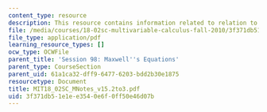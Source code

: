 ```yaml
---
content_type: resource
description: This resource contains information related to relation to physics.
file: /media/courses/18-02sc-multivariable-calculus-fall-2010/3f371db51e1ee3540e6f0ff50e46d07b_MIT18_02SC_MNotes_v15.2to3.pdf
file_type: application/pdf
learning_resource_types: []
ocw_type: OCWFile
parent_title: 'Session 98: Maxwell''s Equations'
parent_type: CourseSection
parent_uid: 61a1ca32-dff9-6477-6203-bdd2b30e1875
resourcetype: Document
title: MIT18_02SC_MNotes_v15.2to3.pdf
uid: 3f371db5-1e1e-e354-0e6f-0ff50e46d07b
---
```

